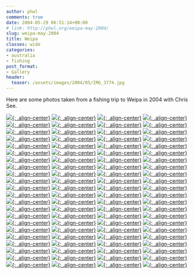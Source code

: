 ```yaml
---
author: phwl
comments: true
date: 2004-05-29 06:51:14+00:00
# link: http://phwl.org/weipa-may-2004/
slug: weipa-may-2004
title: Weipa
classes: wide
categories:
- australia
- fishing
post_format:
- Gallery
header:
  teaser: /assets/images/2004/05/IMG_3774.jpg
---
```


Here are some photos taken from a fishing trip to Weipa in 2004 with Chris See.

[![](/assets/images/2004/05/IMGP0135.jpg){: .align-center}](/assets/images/2004/05/IMGP0135.jpg)
[![](/assets/images/2004/05/IMGP0136.jpg){: .align-center}](/assets/images/2004/05/IMGP0136.jpg)
[![](/assets/images/2004/05/IMG_3739.jpg){: .align-center}](/assets/images/2004/05/IMG_3739.jpg)
[![](/assets/images/2004/05/IMG_3747.jpg){: .align-center}](/assets/images/2004/05/IMG_3747.jpg)
[![](/assets/images/2004/05/IMG_3748.jpg){: .align-center}](/assets/images/2004/05/IMG_3748.jpg)
[![](/assets/images/2004/05/IMG_3749.jpg){: .align-center}](/assets/images/2004/05/IMG_3749.jpg)
[![](/assets/images/2004/05/IMG_3752.jpg){: .align-center}](/assets/images/2004/05/IMG_3752.jpg)
[![](/assets/images/2004/05/IMG_3753.jpg){: .align-center}](/assets/images/2004/05/IMG_3753.jpg)
[![](/assets/images/2004/05/IMG_3755.jpg){: .align-center}](/assets/images/2004/05/IMG_3755.jpg)
[![](/assets/images/2004/05/IMG_3758.jpg){: .align-center}](/assets/images/2004/05/IMG_3758.jpg)
[![](/assets/images/2004/05/IMG_3761.jpg){: .align-center}](/assets/images/2004/05/IMG_3761.jpg)
[![](/assets/images/2004/05/IMG_3762.jpg){: .align-center}](/assets/images/2004/05/IMG_3762.jpg)
[![](/assets/images/2004/05/IMG_3765.jpg){: .align-center}](/assets/images/2004/05/IMG_3765.jpg)
[![](/assets/images/2004/05/IMG_3766.jpg){: .align-center}](/assets/images/2004/05/IMG_3766.jpg)
[![](/assets/images/2004/05/IMG_3767.jpg){: .align-center}](/assets/images/2004/05/IMG_3767.jpg)
[![](/assets/images/2004/05/IMG_3769.jpg){: .align-center}](/assets/images/2004/05/IMG_3769.jpg)
[![](/assets/images/2004/05/IMG_3770.jpg){: .align-center}](/assets/images/2004/05/IMG_3770.jpg)
[![](/assets/images/2004/05/IMG_3771.jpg){: .align-center}](/assets/images/2004/05/IMG_3771.jpg)
[![](/assets/images/2004/05/IMG_3773.jpg){: .align-center}](/assets/images/2004/05/IMG_3773.jpg)
[![](/assets/images/2004/05/IMG_3774.jpg){: .align-center}](/assets/images/2004/05/IMG_3774.jpg)
[![](/assets/images/2004/05/IMG_3778.jpg){: .align-center}](/assets/images/2004/05/IMG_3778.jpg)
[![](/assets/images/2004/05/IMG_3782.jpg){: .align-center}](/assets/images/2004/05/IMG_3782.jpg)
[![](/assets/images/2004/05/IMG_3783.jpg){: .align-center}](/assets/images/2004/05/IMG_3783.jpg)
[![](/assets/images/2004/05/IMG_3789.jpg){: .align-center}](/assets/images/2004/05/IMG_3789.jpg)
[![](/assets/images/2004/05/IMG_3793.jpg){: .align-center}](/assets/images/2004/05/IMG_3793.jpg)
[![](/assets/images/2004/05/IMG_3795.jpg){: .align-center}](/assets/images/2004/05/IMG_3795.jpg)
[![](/assets/images/2004/05/IMG_3797.jpg){: .align-center}](/assets/images/2004/05/IMG_3797.jpg)
[![](/assets/images/2004/05/IMG_3798.jpg){: .align-center}](/assets/images/2004/05/IMG_3798.jpg)
[![](/assets/images/2004/05/IMG_3803.jpg){: .align-center}](/assets/images/2004/05/IMG_3803.jpg)
[![](/assets/images/2004/05/IMG_3804.jpg){: .align-center}](/assets/images/2004/05/IMG_3804.jpg)
[![](/assets/images/2004/05/IMG_3811.jpg){: .align-center}](/assets/images/2004/05/IMG_3811.jpg)
[![](/assets/images/2004/05/IMG_3813.jpg){: .align-center}](/assets/images/2004/05/IMG_3813.jpg)
[![](/assets/images/2004/05/IMG_3817.jpg){: .align-center}](/assets/images/2004/05/IMG_3817.jpg)
[![](/assets/images/2004/05/IMG_3818.jpg){: .align-center}](/assets/images/2004/05/IMG_3818.jpg)
[![](/assets/images/2004/05/IMG_3819.jpg){: .align-center}](/assets/images/2004/05/IMG_3819.jpg)
[![](/assets/images/2004/05/IMG_3822.jpg){: .align-center}](/assets/images/2004/05/IMG_3822.jpg)
[![](/assets/images/2004/05/IMG_3824.jpg){: .align-center}](/assets/images/2004/05/IMG_3824.jpg)
[![](/assets/images/2004/05/IMG_3825.jpg){: .align-center}](/assets/images/2004/05/IMG_3825.jpg)
[![](/assets/images/2004/05/IMG_3826.jpg){: .align-center}](/assets/images/2004/05/IMG_3826.jpg)
[![](/assets/images/2004/05/IMG_3827.jpg){: .align-center}](/assets/images/2004/05/IMG_3827.jpg)
[![](/assets/images/2004/05/IMG_3833.jpg){: .align-center}](/assets/images/2004/05/IMG_3833.jpg)
[![](/assets/images/2004/05/IMG_3834.jpg){: .align-center}](/assets/images/2004/05/IMG_3834.jpg)
[![](/assets/images/2004/05/IMG_3835.jpg){: .align-center}](/assets/images/2004/05/IMG_3835.jpg)
[![](/assets/images/2004/05/IMG_3837.jpg){: .align-center}](/assets/images/2004/05/IMG_3837.jpg)
[![](/assets/images/2004/05/IMG_3839.jpg){: .align-center}](/assets/images/2004/05/IMG_3839.jpg)
[![](/assets/images/2004/05/IMG_3840.jpg){: .align-center}](/assets/images/2004/05/IMG_3840.jpg)
[![](/assets/images/2004/05/IMG_3841.jpg){: .align-center}](/assets/images/2004/05/IMG_3841.jpg)
[![](/assets/images/2004/05/IMG_3842.jpg){: .align-center}](/assets/images/2004/05/IMG_3842.jpg)
[![](/assets/images/2004/05/IMG_3854.jpg){: .align-center}](/assets/images/2004/05/IMG_3854.jpg)
[![](/assets/images/2004/05/IMG_3857.jpg){: .align-center}](/assets/images/2004/05/IMG_3857.jpg)
[![](/assets/images/2004/05/IMG_3884.jpg){: .align-center}](/assets/images/2004/05/IMG_3884.jpg)
[![](/assets/images/2004/05/a030.jpg){: .align-center}](/assets/images/2004/05/a030.jpg)
[![](/assets/images/2004/05/a032.jpg){: .align-center}](/assets/images/2004/05/a032.jpg)
[![](/assets/images/2004/05/a033.jpg){: .align-center}](/assets/images/2004/05/a033.jpg)
[![](/assets/images/2004/05/a035.jpg){: .align-center}](/assets/images/2004/05/a035.jpg)
[![](/assets/images/2004/05/a036.jpg){: .align-center}](/assets/images/2004/05/a036.jpg)
[![](/assets/images/2004/05/a037.jpg){: .align-center}](/assets/images/2004/05/a037.jpg)
[![](/assets/images/2004/05/b002.jpg){: .align-center}](/assets/images/2004/05/b002.jpg)
[![](/assets/images/2004/05/b004.jpg){: .align-center}](/assets/images/2004/05/b004.jpg)
[![](/assets/images/2004/05/b007.jpg){: .align-center}](/assets/images/2004/05/b007.jpg)
[![](/assets/images/2004/05/b009.jpg){: .align-center}](/assets/images/2004/05/b009.jpg)
[![](/assets/images/2004/05/b010.jpg){: .align-center}](/assets/images/2004/05/b010.jpg)
[![](/assets/images/2004/05/b012.jpg){: .align-center}](/assets/images/2004/05/b012.jpg)
[![](/assets/images/2004/05/b021.jpg){: .align-center}](/assets/images/2004/05/b021.jpg)
[![](/assets/images/2004/05/b022.jpg){: .align-center}](/assets/images/2004/05/b022.jpg)
[![](/assets/images/2004/05/b024.jpg){: .align-center}](/assets/images/2004/05/b024.jpg)
[![](/assets/images/2004/05/b026.jpg){: .align-center}](/assets/images/2004/05/b026.jpg)
[![](/assets/images/2004/05/b027.jpg){: .align-center}](/assets/images/2004/05/b027.jpg)
[![](/assets/images/2004/05/b028.jpg){: .align-center}](/assets/images/2004/05/b028.jpg)
[![](/assets/images/2004/05/b029.jpg){: .align-center}](/assets/images/2004/05/b029.jpg)
[![](/assets/images/2004/05/b031.jpg){: .align-center}](/assets/images/2004/05/b031.jpg)
[![](/assets/images/2004/05/b034.jpg){: .align-center}](/assets/images/2004/05/b034.jpg)
[![](/assets/images/2004/05/b037.jpg){: .align-center}](/assets/images/2004/05/b037.jpg)
[![](/assets/images/2004/05/c001.jpg){: .align-center}](/assets/images/2004/05/c001.jpg)
[![](/assets/images/2004/05/c003.jpg){: .align-center}](/assets/images/2004/05/c003.jpg)
[![](/assets/images/2004/05/c004.jpg){: .align-center}](/assets/images/2004/05/c004.jpg)
[![](/assets/images/2004/05/c006.jpg){: .align-center}](/assets/images/2004/05/c006.jpg)
[![](/assets/images/2004/05/c007.jpg){: .align-center}](/assets/images/2004/05/c007.jpg)
[![](/assets/images/2004/05/c008.jpg){: .align-center}](/assets/images/2004/05/c008.jpg)
[![](/assets/images/2004/05/c009.jpg){: .align-center}](/assets/images/2004/05/c009.jpg)
[![](/assets/images/2004/05/c014.jpg){: .align-center}](/assets/images/2004/05/c014.jpg)
[![](/assets/images/2004/05/c020.jpg){: .align-center}](/assets/images/2004/05/c020.jpg)
[![](/assets/images/2004/05/c022.jpg){: .align-center}](/assets/images/2004/05/c022.jpg)
[![](/assets/images/2004/05/c027.jpg){: .align-center}](/assets/images/2004/05/c027.jpg)
[![](/assets/images/2004/05/c028.jpg){: .align-center}](/assets/images/2004/05/c028.jpg)
[![](/assets/images/2004/05/c029.jpg){: .align-center}](/assets/images/2004/05/c029.jpg)
[![](/assets/images/2004/05/c031.jpg){: .align-center}](/assets/images/2004/05/c031.jpg)
[![](/assets/images/2004/05/c033.jpg){: .align-center}](/assets/images/2004/05/c033.jpg)
